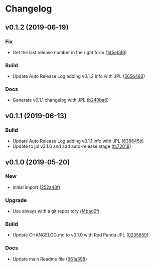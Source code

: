 # Changelog

## v0.1.2 (2019-06-19)

### Fix

* Get the last release number in the right form ([145eb46](https://github.com/kairops/dc-commit-validator/commit/145eb46))

### Build

* Update Auto Release Log adding v0.1.2 info with JPL ([565b493](https://github.com/kairops/dc-commit-validator/commit/565b493))

### Docs

* Generate v0.1.1 changelog with JPL ([b240ba6](https://github.com/kairops/dc-commit-validator/commit/b240ba6))

## v0.1.1 (2019-06-13)

### Build

* Update Auto Release Log adding v0.1.1 info with JPL ([638645b](https://github.com/kairops/dc-commit-validator/commit/638645b))
* Update to jpl v3.1.6 and add auto-release stage ([fc72018](https://github.com/kairops/dc-commit-validator/commit/fc72018))

## v0.1.0 (2019-05-20)

### New

* Initial import ([252a43f](https://github.com/kairops/dc-commit-validator/commit/252a43f))

### Upgrade

* Use always with a git repository ([f4bad2f](https://github.com/kairops/dc-commit-validator/commit/f4bad2f))

### Build

* Update CHANGELOG.md to v0.1.0 with Red Panda JPL ([0235659](https://github.com/kairops/dc-commit-validator/commit/0235659))

### Docs

* Update main Readme file ([661a398](https://github.com/kairops/dc-commit-validator/commit/661a398))

